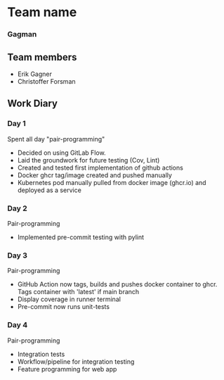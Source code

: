 # Team name
### Gagman

## Team members
- Erik Gagner
- Christoffer Forsman

## Work Diary

### Day 1
Spent all day "pair-programming"
- Decided on using GitLab Flow.
- Laid the groundwork for future testing (Cov, Lint)
- Created and tested first implementation of github actions
- Docker ghcr tag/image created and pushed manually
- Kubernetes pod manually pulled from docker image (ghcr.io) and deployed as a service


### Day 2
Pair-programming
- Implemented pre-commit testing with pylint


### Day 3
Pair-programming
- GitHub Action now tags, builds and pushes docker container to ghcr. Tags container with 'latest' if main branch
- Display coverage in runner terminal
- Pre-commit now runs unit-tests

### Day 4
Pair-programming
- Integration tests
- Workflow/pipeline for integration testing
- Feature programming for web app
